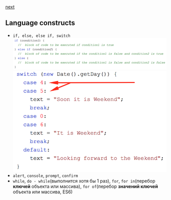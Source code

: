 <a href="08.md">next</a>

<h2>Language constructs</h2>

<ul>
<li>
<code>if, else, else if, switch</code>
<br/>
<img src="./media/07-1.png">
<br/>
<img src="./media/07-2.png">
</li>
<li>
<code>alert</code>, <code>console</code>, <code>prompt</code>, <code>confirm</code>
</li>
<li>
<code>while</code>, <code>do - while</code>(выполнится хотя бы 1 раз),
<code>for</code>,
<code>for in</code>(перебор <strong>ключей</strong> объекта или массива),
<code>for of</code>(перебор <strong>значений ключей</strong> объекта или массива, ES6)
</li>
</ul>
